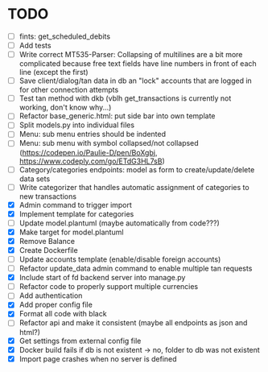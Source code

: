 # TODO

* [ ] fints: get_scheduled_debits
* [ ] Add tests
* [ ] Write correct MT535-Parser: Collapsing of multilines are a bit more complicated because free text fields have line numbers in front of each line (except the first)
* [ ] Save client/dialog/tan data in db an "lock" accounts that are logged in for other connection attempts
* [ ] Test tan method with dkb (vblh get_transactions is currently not working, don't know why...)
* [ ] Refactor base_generic.html: put side bar into own template
* [ ] Split models.py into individual files
* [ ] Menu: sub menu entries should be indented
* [ ] Menu: sub menu with symbol collapsed/not collapsed (https://codepen.io/Paulie-D/pen/BoXgbj, https://www.codeply.com/go/ETdG3HL7sB)
* [ ] Category/categories endpoints: model as form to create/update/delete data sets
* [ ] Write categorizer that handles automatic assignment of categories to new transactions
* [X] Admin command to trigger import
* [X] Implement template for categories
* [ ] Update model.plantuml (maybe automatically from code???)
* [X] Make target for model.plantuml
* [X] Remove Balance
* [X] Create Dockerfile
* [ ] Update accounts template (enable/disable foreign accounts)
* [ ] Refactor update_data admin command to enable multiple tan requests
* [X] Include start of fd backend server into manage.py
* [ ] Refactor code to properly support multiple currencies
* [ ] Add authentication
* [X] Add proper config file
* [X] Format all code with black
* [ ] Refactor api and make it consistent (maybe all endpoints as json and html?)
* [X] Get settings from external config file
* [X] Docker build fails if db is not existent -> no, folder to db was not existent
* [X] Import page crashes when no server is defined
